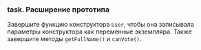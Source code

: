 ### task. **Расширение прототипа**

Завершите функцию конструктора `User`, чтобы она записывала параметры
конструктора как переменные экземпляра. Также завершите методы `getFullName()` и
`canVote()`.
